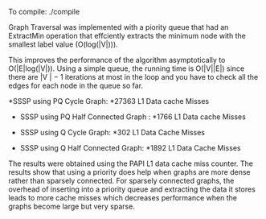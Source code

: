 To compile:
./compile

Graph Traversal was implemented with a piority queue that had an ExtractMin operation
that effciently extracts the minimum node with the smallest label value (O(log(|V|))). 

This improves the performance of the algorithm asymptotically to
O(|E|log(|V|)). Using a simple queue, the running time is O(|V||E|) since there are |V | − 1 iterations at 
most in the loop and you have to check all the edges for each node in the queue so far.

 *SSSP using PQ Cycle Graph:
  *27363 L1 Data cache Misses

* SSSP using PQ Half Connected Graph :
  *1766 L1 Data cache Misses

* SSSP using Q Cycle Graph:
  *302 L1 Data Cache Misses

* SSSP using Q Half Connected Graph:
  *1892 L1 Data Cache Misses



The results were obtained using the PAPI L1 data cache miss counter. The results show
that using a priority does help when graphs are more dense rather than sparsely connected.
For sparsely connected graphs, the overhead of inserting into a priority queue and extracting
the data it stores leads to more cache misses which decreases performance when the graphs
become large but very sparse.
